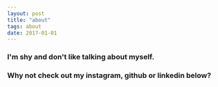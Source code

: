 ```yaml
---
layout: post
title: "about"
tags: about
date: 2017-01-01
---
```

### I'm shy and don't like talking about myself.
### Why not check out my instagram, github or linkedin below?
